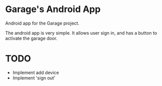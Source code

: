 # Garage's Android App
 Android app for the Garage project.

The android app is very simple. It allows user sign in, and has a button to activate the garage door.

# TODO

- Implement add device
- Implement 'sign out'
